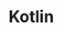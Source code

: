 # Kotlin<img src="svgs/47c28f1929c18f887420345e9225e08b.svg?invert_in_darkmode" align=middle width=13.69867124999999pt height=22.465723500000017pt/>

<p align="center"><img src="svgs/53b9ff951d9c488d7148b03f9c231af4.svg?invert_in_darkmode" align=middle width=21.9178806pt height=16.438356pt/></p>
